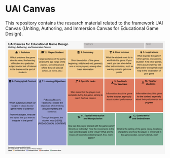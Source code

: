 # UAI Canvas
This repository contains the research material related to the framework UAI Canvas (Uniting, Authoring, and Immersion Canvas for Educational Game Design).

![UAI Canvas framework](UAICanvas.png)
